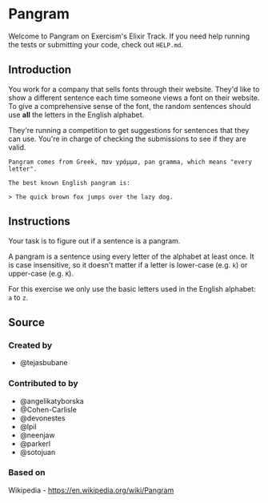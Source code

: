 # Pangram

Welcome to Pangram on Exercism's Elixir Track.
If you need help running the tests or submitting your code, check out `HELP.md`.

## Introduction

You work for a company that sells fonts through their website.
They'd like to show a different sentence each time someone views a font on their website.
To give a comprehensive sense of the font, the random sentences should use **all** the letters in the English alphabet.

They're running a competition to get suggestions for sentences that they can use.
You're in charge of checking the submissions to see if they are valid.

```exercism/note
Pangram comes from Greek, παν γράμμα, pan gramma, which means "every letter".

The best known English pangram is:

> The quick brown fox jumps over the lazy dog.
```

## Instructions

Your task is to figure out if a sentence is a pangram.

A pangram is a sentence using every letter of the alphabet at least once.
It is case insensitive, so it doesn't matter if a letter is lower-case (e.g. `k`) or upper-case (e.g. `K`).

For this exercise we only use the basic letters used in the English alphabet: `a` to `z`.

## Source

### Created by

- @tejasbubane

### Contributed to by

- @angelikatyborska
- @Cohen-Carlisle
- @devonestes
- @lpil
- @neenjaw
- @parkerl
- @sotojuan

### Based on

Wikipedia - https://en.wikipedia.org/wiki/Pangram